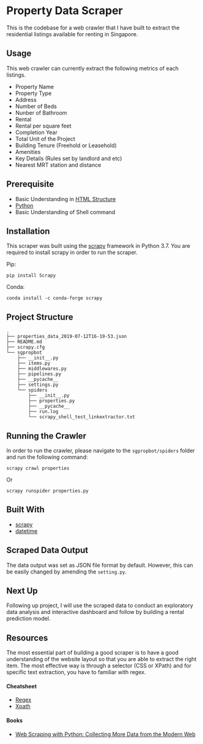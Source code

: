 # Property Data Scraper

This is the codebase for a web crawler that I have built to extract the residential listings available for renting in Singapore.

## Usage
This web crawler can currently extract the following metrics of each listings.

* Property Name
* Property Type
* Address
* Number of Beds
* Nunber of Bathroom
* Rental
* Rental per square feet
* Completion Year
* Total Unit of the Project
* Building Tenure (Freehold or Leasehold)
* Amenities
* Key Details (Rules set by landlord and etc)
* Nearest MRT station and distance

## Prerequisite
* Basic Understanding in [HTML Structure](https://www.w3schools.com/html/)
* [Python](https://amzn.to/2l8jarE)
* Basic Understanding of Shell command

## Installation
This scraper was built using the [scrapy](https://scrapy.org/) framework in Python 3.7. You are required to install scrapy in order to run the scraper.

Pip:
```
pip install Scrapy
```

Conda:
```
conda install -c conda-forge scrapy
```


## Project Structure
```
.
├── properties_data_2019-07-12T16-19-53.json
├── README.md
├── scrapy.cfg
└── sgpropbot
    ├── __init__.py
    ├── items.py
    ├── middlewares.py
    ├── pipelines.py
    ├── __pycache__
    ├── settings.py
    └── spiders
        ├── __init__.py
        ├── properties.py
        ├── __pycache__
        ├── run.log
        └── scrapy_shell_test_linkextractor.txt
```

## Running the Crawler
In order to run the crawler, please navigate to the ``sgpropbot/spiders`` folder and run the following command:
```
scrapy crawl properties
```
Or
```
scrapy runspider properties.py
```

## Built With
* [scrapy](https://scrapy.org/)
* [datetime](https://docs.python.org/3.7/library/datetime.html)

## Scraped Data Output
The data output was set as JSON file format by default. However, this can be easily changed by amending the `setting.py`.

## Next Up
Following up project, I will use the scraped data to conduct an exploratory data analysis and interactive dashboard and follow by building a rental prediction model.

## Resources
The most essential part of building a good scraper is to have a good understanding of the website layout so that you are able to extract the right item. The most effective way is through a selector (CSS or XPath) and for specific text extraction, you have to familiar with regex.

#### Cheatsheet
* [Regex]()
* [Xpath]()

#### Books
* [Web Scraping with Python: Collecting More Data from the Modern Web](https://www.amazon.com/gp/product/1491985577/ref=as_li_qf_asin_il_tl?ie=UTF8&tag=josephkokchin-20&creative=9325&linkCode=as2&creativeASIN=1491985577&linkId=63f357e7ae6786d82bcc3620928e484a)
